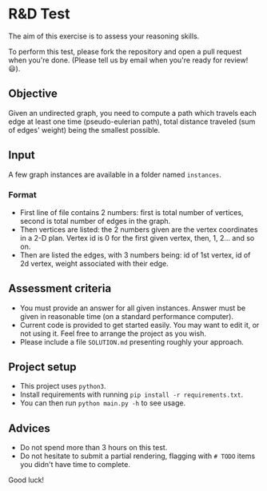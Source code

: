 # R&D Test

The aim of this exercise is to assess your reasoning skills.

To perform this test, please fork the repository and open a pull request when you're done. (Please tell us by email when you're ready for review! :smiley:).

## Objective
Given an undirected graph, you need to compute a path which travels each edge at least one time (pseudo-eulerian path), total distance traveled (sum of edges' weight) being the smallest possible.

## Input
A few graph instances are available in a folder named `instances`.

### Format
- First line of file contains 2 numbers: first is total number of vertices, second is total number of edges in the graph.
- Then vertices are listed: the 2 numbers given are the vertex coordinates in a 2-D plan. Vertex id is 0 for the first given vertex, then, 1, 2... and so on.
- Then are listed the edges, with 3 numbers being: id of 1st vertex, id of 2d vertex, weight associated with their edge.

## Assessment criteria
- You must provide an answer for all given instances. Answer must be given in reasonable time (on a standard performance computer).
- Current code is provided to get started easily. You may want to edit it, or not using it. Feel free to arrange the project as you wish.
- Please include a file `SOLUTION.md` presenting roughly your approach.

## Project setup
- This project uses `python3`.
- Install requirements with running `pip install -r requirements.txt`.
- You can then run `python main.py -h` to see usage.

## Advices
- Do not spend more than 3 hours on this test.
- Do not hesitate to submit a partial rendering, flagging with `# TODO` items you didn't have time to complete.


Good luck!

